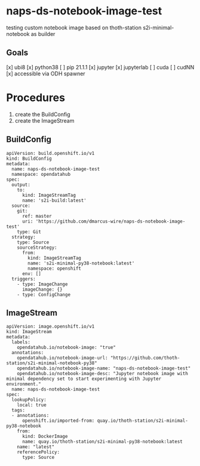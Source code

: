 # naps-ds-notebook-image-test
testing custom notebook image based on thoth-station s2i-minimal-notebook as builder

## Goals
[x] ubi8
[x] python38
[ ] pip 21.1.1
[x] jupyter
[x] jupyterlab
[ ] cuda
[ ] cudNN
[x] accessible via ODH spawner

# Procedures
1. create the BuildConfig
1. create the ImageStream

## BuildConfig
```
apiVersion: build.openshift.io/v1
kind: BuildConfig
metadata:
  name: naps-ds-notebook-image-test
  namespace: opendatahub
spec:
  output:
    to:
      kind: ImageStreamTag
      name: 's2i-build:latest'
  source:
    git:
      ref: master
      uri: 'https://github.com/dmarcus-wire/naps-ds-notebook-image-test'
    type: Git
  strategy:
    type: Source
    sourceStrategy:
      from:
        kind: ImageStreamTag
        name: 's2i-minimal-py38-notebook:latest'
        namespace: openshift
      env: []
  triggers:
    - type: ImageChange
      imageChange: {}
    - type: ConfigChange
```

## ImageStream
```
apiVersion: image.openshift.io/v1
kind: ImageStream
metadata:
  labels:
    opendatahub.io/notebook-image: "true"
  annotations:
    opendatahub.io/notebook-image-url: "https://github.com/thoth-station/s2i-minimal-notebook-py38"
    opendatahub.io/notebook-image-name: "naps-ds-notebook-image-test"
    opendatahub.io/notebook-image-desc: "Jupyter notebook image with minimal dependency set to start experimenting with Jupyter environment."
  name: naps-ds-notebook-image-test
spec:
  lookupPolicy:
    local: true
  tags:
  - annotations:
      openshift.io/imported-from: quay.io/thoth-station/s2i-minimal-py38-notebook
    from:
      kind: DockerImage
      name: quay.io/thoth-station/s2i-minimal-py38-notebook:latest
    name: "latest"
    referencePolicy:
      type: Source
```
